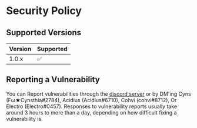 # Security Policy

## Supported Versions


| Version | Supported          |
| ------- | ------------------ |
| 1.0.x   | :white_check_mark: |
## Reporting a Vulnerability

You can Report vulnerabilities through the [discord server](https://discord.gg/5F299T7) or by DM'ing Cyns (Fω★Cynsthia#2784), Acidius (Acidius#6710), Cohvi (cohvi#8712), Or Electro (Electro#0457).
Responses to vulnerability reports usually take around 3 hours to more than a day, depending on how difficult fixing a vulnerability is.
